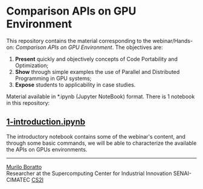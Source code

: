 # Comparison APIs on GPU Environment

This repository contains the material corresponding to the webinar/Hands-on: _Comparison APIs on GPU Environment_. The objectives are:

1. **Present** quickly and objectively concepts of Code Portability and Optimization;
2. **Show** through simple examples the use of Parallel and Distributed Programming in GPU systems;
3. **Expose** students to applicability in case studies.

Material available in \*.ipynb (Jupyter NoteBook) format. There is 1 notebook in this repository:

## [1-introduction.ipynb]()
The introductory notebook contains some of the webinar's content, and through some basic commands, we will be able to characterize the available the APIs on GPUs environments.

---

[Murilo Boratto](http://lattes.cnpq.br/9222855062709254) <br/>
Researcher at the Supercomputing Center for Industrial Innovation SENAI-CIMATEC [CS2I](http://www.senaicimatec.com.br/) <br/>
